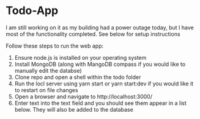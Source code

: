 # Todo-App
I am still working on it as my building had a power outage today, but I have most of the functionality completed. See below for setup instructions


Follow these steps to run the web app:

1. Ensure node.js is installed on your operating system
2. Install MongoDB (along with MangoDB compass if you would like to manually edit the databse)
4. Clone repo and open a shell within the todo folder
5. Run the locl server using yarn start or yarn start:dev if you would like it to restart on file changes
6. Open a browser and navigate to http://localhost:3000/
7. Enter text into the text field and you should see them appear in a list below. They will also be added to the database